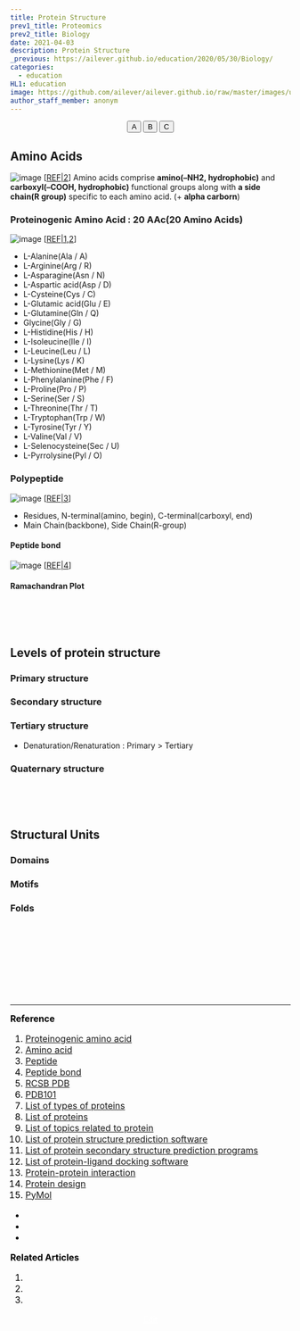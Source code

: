 ```yaml
---
title: Protein Structure
prev1_title: Proteomics
prev2_title: Biology
date: 2021-04-03
description: Protein Structure
_previous: https://ailever.github.io/education/2020/05/30/Biology/
categories:
  - education
HL1: education
image: https://github.com/ailever/ailever.github.io/raw/master/images/unsplash/gray_Biology.png
author_staff_member: anonym
---
```


<!-- Top Block -->
<div align="center" class="top_btn_box">
  <button class="top_btn" type="button" onclick="location.href='#'">A</button>
  <button class="top_btn" type="button" onclick="location.href='#'">B</button>
  <button class="top_btn" type="button" onclick="location.href='#'">C</button>
</div>
<!-- Top Block -->

## Amino Acids
![image](https://user-images.githubusercontent.com/52376448/113742070-33099f80-973d-11eb-9a4d-5a7f2428af26.png)
[<a href="#REF">REF|2</a>]
Amino acids comprise **amino(–NH2, hydrophobic)** and **carboxyl(–COOH, hydrophobic)** functional groups along with **a side chain(R group)** specific to each amino acid. (+ **alpha carborn**)

### Proteinogenic Amino Acid : 20 AAc(20 Amino Acids)
![image](https://user-images.githubusercontent.com/52376448/113735322-1bc7b380-9737-11eb-864b-0af3eec78fb2.png)
[<a href="#REF">REF|1,2</a>]
- L-Alanine(Ala / A)
- L-Arginine(Arg / R)
- L-Asparagine(Asn / N)
- L-Aspartic acid(Asp / D)
- L-Cysteine(Cys / C)
- L-Glutamic acid(Glu / E)
- L-Glutamine(Gln / Q)
- Glycine(Gly / G)
- L-Histidine(His / H)
- L-Isoleucine(Ile / I)
- L-Leucine(Leu / L)
- L-Lysine(Lys / K)
- L-Methionine(Met / M)
- L-Phenylalanine(Phe / F)
- L-Proline(Pro / P)
- L-Serine(Ser / S)
- L-Threonine(Thr / T)
- L-Tryptophan(Trp / W)
- L-Tyrosine(Tyr / Y)
- L-Valine(Val / V)
- L-Selenocysteine(Sec / U)
- L-Pyrrolysine(Pyl / O)

### Polypeptide
![image](https://user-images.githubusercontent.com/52376448/113738126-98f42800-9739-11eb-8782-dda8ef22a265.png)
[<a href="#REF">REF|3</a>]  

- Residues, N-terminal(amino, begin), C-terminal(carboxyl, end)
- Main Chain(backbone), Side Chain(R-group)

#### Peptide bond
![image](https://user-images.githubusercontent.com/52376448/113739350-aa89ff80-973a-11eb-84dd-d3408551abe1.png)
[<a href="#REF">REF|4</a>]  

#### Ramachandran Plot

<br><br><br>
## Levels of protein structure
### Primary structure
### Secondary structure
### Tertiary structure
- Denaturation/Renaturation : Primary > Tertiary
### Quaternary structure

<br><br><br>
## Structural Units
### Domains
### Motifs
### Folds

<!-- Content Block -->
<div align="left" style="font-size:medium;font-weight:normal;color:black;background-color:unset;">　<br><br></div>
<div align="left" style="font-size:medium;font-weight:normal;color:black;background-color:unset;">　<br><br></div>
<div align="left" style="font-size:medium;font-weight:normal;color:black;background-color:unset;">　<br><br></div>
<!-- Content Block -->

---

<!-- Reference Block -->
<div align="left" style="font-size:medium;font-weight:normal;color:black;background-color:unset;">
<b id='REF'>Reference</b>
<ol>
  <li><a href="https://en.wikipedia.org/wiki/Proteinogenic_amino_acid">Proteinogenic amino acid</a></li>
  <li><a href="https://en.wikipedia.org/wiki/Amino_acid">Amino acid</a></li>
  <li><a href="https://en.wikipedia.org/wiki/Peptide">Peptide</a></li>
  <li><a href="https://en.wikipedia.org/wiki/Peptide_bond">Peptide bond</a></li>
  <li><a href="https://www.rcsb.org/">RCSB PDB</a></li>
  <li><a href="http://pdb101.rcsb.org/">PDB101</a></li>
  <li><a href="https://en.wikipedia.org/wiki/List_of_types_of_proteins">List of types of proteins</a></li>
  <li><a href="https://en.wikipedia.org/wiki/List_of_proteins">List of proteins</a></li>
  <li><a href="https://en.wikipedia.org/wiki/List_of_topics_related_to_protein">List of topics related to protein</a></li>
  <li><a href="https://en.wikipedia.org/wiki/List_of_protein_structure_prediction_software">List of protein structure prediction software</a></li>
  <li><a href="https://en.wikipedia.org/wiki/List_of_protein_secondary_structure_prediction_programs">List of protein secondary structure prediction programs</a></li>
  <li><a href="https://en.wikipedia.org/wiki/List_of_protein-ligand_docking_software">List of protein-ligand docking software</a></li>
  <li><a href="https://en.wikipedia.org/wiki/Protein%E2%80%93protein_interaction">Protein-protein interaction</a></li>
  <li><a href="https://en.wikipedia.org/wiki/Protein_design">Protein design</a></li>
  <li><a href="https://pymol.org/2/">PyMol</a></li>
</ol>
<ul>
  <li><a href="#"></a></li>
  <li><a href="#"></a></li>
  <li><a href="#"></a></li>
</ul>
</div>
<!-- Reference Block -->

<!-- Article Block -->
<div align="left" style="font-size:medium;font-weight:normal;color:black;background-color:unset;">
<b id='ART'>Related Articles</b>
<ol>
  <li><a href="#"></a></li>
  <li><a href="#"></a></li>
  <li><a href="#"></a></li>
</ol>
</div>
<!-- Article Block -->

<!-- Bottom Block -->
<div align="center" class="bottom_btn_box">
  <span class="bottom_btn"><a href="https://github.com/ailever/ailever.github.io/blob/master/_posts/education/2021-04-03-_BIO-prt-en-protein-structure.md" target="_blank" style="color:white">Edit</a></span>
</div>
<!-- Bottom Block -->

<!-- Notice
# Mathematical Expression
- outline : $  $
- inline  : $$  $$

# Default Div Tag
- align : left, right, center
- font-size : xx-small, x-small, small, medium, large, x-large, xx-large
- font-weight : normal, bold
- color : red, orange, yellow, green, cyan, blue, purple, pink, white, gray, brown
- background-color : red, orange, yellow, green, cyan, blue, purple, pink, white, gray, brown

# Html Ref
- color code : https://htmlcolorcodes.com/
- tags : https://www.w3schools.com/tags/default.asp
- attributes : https://www.w3schools.com/tags/ref_attributes.asp
Notice -->


